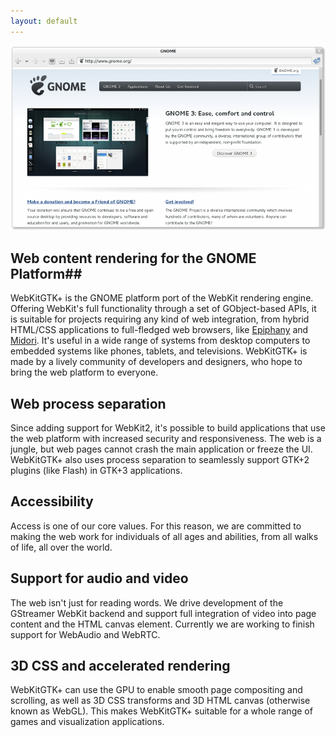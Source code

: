```yaml
---
layout: default
---
```


![Screenshot of Epiphany using WebKitGTK+](/images/screenshot.png)

## Web content rendering for the GNOME Platform##

WebKitGTK+ is the GNOME platform port of the WebKit rendering engine.
Offering WebKit's full functionality through a set of GObject-based
APIs, it is suitable for projects requiring any kind of web
integration, from hybrid HTML/CSS applications to full-fledged web
browsers, like [Epiphany](http://projects.gnome.org/epiphany/) and
[Midori](http://twotoasts.de/index.php/midori/). It's useful in a wide
range of systems from desktop computers to embedded systems like phones,
tablets, and televisions. WebKitGTK+ is made by a lively community of
developers and designers, who hope to bring the web platform to everyone.

## Web process separation ##

Since adding support for WebKit2, it's possible to build applications that
use the web platform with increased security and responsiveness. The web
is a jungle, but web pages cannot crash the main application or freeze the
UI. WebKitGTK+ also uses process separation to seamlessly support GTK+2 plugins
(like Flash) in GTK+3 applications.

## Accessibility ##

Access is one of our core values. For this reason, we are committed to making
the web work for individuals of all ages and abilities, from all walks of life,
all over the world.

## Support for audio and video ##

The web isn't just for reading words. We drive development of the GStreamer
WebKit backend and support full integration of video into page
content and the HTML canvas element. Currently we are working to finish
support for WebAudio and WebRTC.

## 3D CSS and accelerated rendering ##

WebKitGTK+ can use the GPU to enable smooth page compositing and
scrolling, as well as 3D CSS transforms and 3D HTML canvas (otherwise
known as WebGL). This makes WebKitGTK+ suitable for a whole range
of games and visualization applications.
